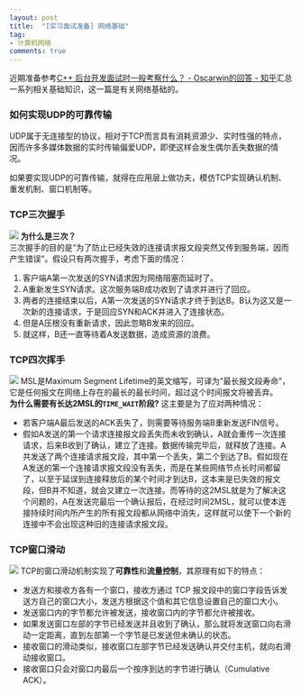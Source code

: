 ```yaml
---
layout: post
title:  "[实习面试准备] 网络基础"
tag:
- 计算机网络
comments: true
---
```


近期准备参考[C++ 后台开发面试时一般考察什么？ - Oscarwin的回答 - 知乎](https://www.zhihu.com/question/34574154/answer/253165162)汇总一系列相关基础知识，这一篇是有关网络基础的。

### 如何实现UDP的可靠传输
UDP属于无连接型的协议，相对于TCP而言具有消耗资源少、实时性强的特点，因而许多多媒体数据的实时传输偏爱UDP，即使这样会发生偶尔丢失数据的情况。

如果要实现UDP的可靠传输，就得在应用层上做功夫，模仿TCP实现确认机制、重发机制、窗口机制等。

### TCP三次握手
![](https://controny.github.io/assets/images/posts/20180308151509.png)
**为什么是三次？**  
三次握手的目的是“为了防止已经失效的连接请求报文段突然又传到服务端，因而产生错误”。假设只有两次握手，考虑下面的情况：

1. 客户端A第一次发送的SYN请求因为网络阻塞而延时了。
2. A重新发生SYN请求。这次服务端B成功收到了请求并进行了回应。
3. 两者的连接结束以后，A第一次发送的SYN请求才终于到达B。B认为这又是一次新的连接请求，于是回应SYN和ACK并进入了连接状态。
4. 但是A压根没有重新请求，因此忽略B发来的回应。
5. 就这样，B还一直等待着A发送数据，造成资源的浪费。

### TCP四次挥手
![](https://controny.github.io/assets/images/posts/20180308154239.png)
MSL是Maximum Segment Lifetime的英文缩写，可译为“最长报文段寿命”，它是任何报文在网络上存在的最长的最长时间，超过这个时间报文将被丢弃。  
**为什么需要有长达2MSL的`TIME_WAIT`阶段?** 这主要是为了应对两种情况：

- 若客户端A最后发送的ACK丢失了，则需要等待服务端B重新发送FIN信号。
- 假如A发送的第一个请求连接报文段丢失而未收到确认，A就会重传一次连接请求，后来B收到了确认，建立了连接。数据传输完毕后，就释放了连接。A共发送了两个连接请求报文段，其中第一个丢失，第二个到达了B。假如现在A发送的第一个连接请求报文段没有丢失，而是在某些网络节点长时间都留了，以至于延误到连接释放后的某个时间才到达B，这本来是已失效的报文段，但B并不知道，就会又建立一次连接。而等待的这2MSL就是为了解决这个问题的，A在发送完最后一个确认报后，在经过时间2MSL，就可以使本连接持续时间内所产生的所有报文段都从网络中消失，这样就可以使下一个新的连接中不会出现这种旧的连接请求报文段。

### TCP窗口滑动
![](https://controny.github.io/assets/images/posts/20180308194606.png)
TCP的窗口滑动机制实现了**可靠性**和**流量控制**，其原理有如下的特点：

- 发送方和接收方各有一个窗口，接收方通过 TCP 报文段中的窗口字段告诉发送方自己的窗口大小，发送方根据这个值和其它信息设置自己的窗口大小。
- 发送窗口内的字节都允许被发送，接收窗口内的字节都允许被接收。
- 如果发送窗口左部的字节已经发送并且收到了确认，那么就将发送窗口向右滑动一定距离，直到左部第一个字节是已发送但未确认的状态。
- 接收窗口的滑动类似，接收窗口左部字节已经发送确认并交付主机，就向右滑动接收窗口。
- 接收窗口只会对窗口内最后一个按序到达的字节进行确认（Cumulative ACK）。
